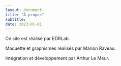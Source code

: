 ```yaml
---
layout: document
title: "À propos"
subtitle: 
date: 2023-01-01
---
```


Ce site est réalisé par EDRLab. 

Maquette et graphismes réalisés par Marion Raveau.

Intégration et développement par Arthur Le Meur.
